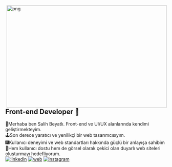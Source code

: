 <img align="right" alt="png" src="https://salihbeyatli.com/images/undraw/undraw_programming_re_kg9v.png" width="500" height="320" />

## Front-end Developer 🚀

👋Merhaba ben Salih Beyatlı. Front-end ve UI/UX alanlarında kendimi geliştirmekteyim.<br>
🕹Son derece yaratıcı ve yenilikçi bir web tasarımcısıyım.<br>
🎆Kullanıcı deneyimi ve web standartları hakkında güçlü bir anlayışa sahibim<br>
👾Hem kullanıcı dostu hem de görsel olarak çekici olan duyarlı web siteleri oluşturmayı hedefliyorum.<br>
[![linkedin](https://img.shields.io/badge/Linkedin-000000?style=for-the-badge&logo=Linkedin&logoColor=white)](https://www.linkedin.com/in/salihbeyatl%C4%B1/)
[![web](https://img.shields.io/badge/Web-000000?style=for-the-badge&logo=Web&logoColor=white)](https://www.salihbeyatli.com)
[![instagram](https://img.shields.io/badge/İnstagram-000000?style=for-the-badge&logo=İnstagram&logoColor=white)](https://www.salihbeyatli.com)

<!--
**salihbeyatli/salihbeyatli** is a ✨ _special_ ✨ repository because its `README.md` (this file) appears on your GitHub profile.
-->



